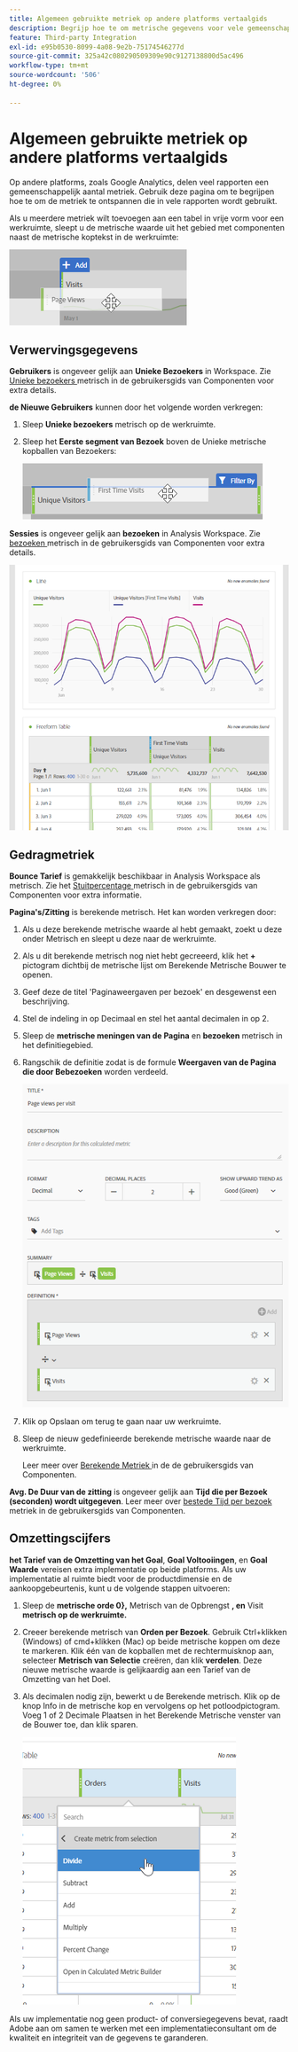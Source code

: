 ```yaml
---
title: Algemeen gebruikte metriek op andere platforms vertaalgids
description: Begrijp hoe te om metrische gegevens voor vele gemeenschappelijke rapporten te trekken gebruikend terminologie vertrouwd aan de gebruikers van Google Analytics.
feature: Third-party Integration
exl-id: e95b0530-8099-4a08-9e2b-75174546277d
source-git-commit: 325a42c080290509309e90c9127138800d5ac496
workflow-type: tm+mt
source-wordcount: '506'
ht-degree: 0%

---
```


# Algemeen gebruikte metriek op andere platforms vertaalgids

Op andere platforms, zoals Google Analytics, delen veel rapporten een gemeenschappelijk aantal metriek. Gebruik deze pagina om te begrijpen hoe te om de metriek te ontspannen die in vele rapporten wordt gebruikt.

Als u meerdere metriek wilt toevoegen aan een tabel in vrije vorm voor een werkruimte, sleept u de metrische waarde uit het gebied met componenten naast de metrische koptekst in de werkruimte:

![ Extra metrisch ](/help/technotes/ga-to-aa/assets/new_metric.png)

## Verwervingsgegevens

**Gebruikers** is ongeveer gelijk aan **Unieke Bezoekers** in Workspace. Zie [ Unieke bezoekers ](/help/components/metrics/unique-visitors.md) metrisch in de gebruikersgids van Componenten voor extra details.

**de Nieuwe Gebruikers** kunnen door het volgende worden verkregen:

1. Sleep **Unieke bezoekers** metrisch op de werkruimte.
2. Sleep het **Eerste segment van Bezoek** boven de Unieke metrische kopballen van Bezoekers:

   ![ Eerste bezoeken van de Tijd ](../assets/first_time_visits.png)

**Sessies** is ongeveer gelijk aan **bezoeken** in Analysis Workspace. Zie [ bezoeken ](/help/components/metrics/visits.md) metrisch in de gebruikersgids van Componenten voor extra details.

![ metriek van de Verwerving ](../assets/acquisition_metrics.png)

## Gedragmetriek

**Bounce Tarief** is gemakkelijk beschikbaar in Analysis Workspace als metrisch. Zie het [ Stuitpercentage ](/help/components/metrics/bounce-rate.md) metrisch in de gebruikersgids van Componenten voor extra informatie.

**Pagina&#39;s/Zitting** is berekende metrisch. Het kan worden verkregen door:

1. Als u deze berekende metrische waarde al hebt gemaakt, zoekt u deze onder Metrisch en sleept u deze naar de werkruimte.
2. Als u dit berekende metrisch nog niet hebt gecreeerd, klik het **+** pictogram dichtbij de metrische lijst om Berekende Metrische Bouwer te openen.
3. Geef deze de titel &#39;Paginaweergaven per bezoek&#39; en desgewenst een beschrijving.
4. Stel de indeling in op Decimaal en stel het aantal decimalen in op 2.
5. Sleep de **metrische meningen van de Pagina** en **bezoeken** metrisch in het definitiegebied.
6. Rangschik de definitie zodat is de formule **Weergaven van de Pagina die door Bebezoeken** worden verdeeld.

   ![ de meningen van de Pagina per bezoek ](/help/technotes/ga-to-aa/assets/page_views_per_visit.png)

7. Klik op Opslaan om terug te gaan naar uw werkruimte.
8. Sleep de nieuw gedefinieerde berekende metrische waarde naar de werkruimte.

   Leer meer over [ Berekende Metriek ](/help/components/calculated-metrics/cm-overview.md) in de de gebruikersgids van Componenten.

**Avg. De Duur van de zitting** is ongeveer gelijk aan **Tijd die per Bezoek (seconden) wordt uitgegeven**. Leer meer over [ bestede Tijd per bezoek ](/help/components/metrics/time-spent-per-visit.md) metriek in de gebruikersgids van Componenten.

## Omzettingscijfers

**het Tarief van de Omzetting van het Goal**, **Goal Voltooiingen**, en **Goal Waarde** vereisen extra implementatie op beide platforms. Als uw implementatie al ruimte biedt voor de productdimensie en de aankoopgebeurtenis, kunt u de volgende stappen uitvoeren:

1. Sleep de **metrische orde 0},** Metrisch van de Opbrengst **, en** Visit **metrisch op de werkruimte.**
1. Creeer berekende metrisch van **Orden per Bezoek**. Gebruik Ctrl+klikken (Windows) of cmd+klikken (Mac) op beide metrische koppen om deze te markeren. Klik één van de kopballen met de rechtermuisknop aan, selecteer **Metrisch van Selectie** creëren, dan klik **verdelen**. Deze nieuwe metrische waarde is gelijkaardig aan een Tarief van de Omzetting van het Doel.
1. Als decimalen nodig zijn, bewerkt u de Berekende metrisch. Klik op de knop Info in de metrische kop en vervolgens op het potloodpictogram. Voeg 1 of 2 Decimale Plaatsen in het Berekende Metrische venster van de Bouwer toe, dan klik sparen.

   ![ Orders per bezoek ](/help/technotes/ga-to-aa/assets/orders_per_visit.png)

Als uw implementatie nog geen product- of conversiegegevens bevat, raadt Adobe aan om samen te werken met een implementatieconsultant om de kwaliteit en integriteit van de gegevens te garanderen.
